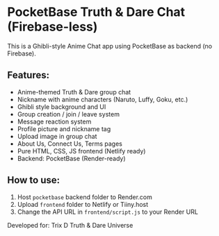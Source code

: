
# PocketBase Truth & Dare Chat (Firebase-less)

This is a Ghibli-style Anime Chat app using PocketBase as backend (no Firebase).

## Features:
- Anime-themed Truth & Dare group chat
- Nickname with anime characters (Naruto, Luffy, Goku, etc.)
- Ghibli style background and UI
- Group creation / join / leave system
- Message reaction system
- Profile picture and nickname tag
- Upload image in group chat
- About Us, Connect Us, Terms pages
- Pure HTML, CSS, JS frontend (Netlify ready)
- Backend: PocketBase (Render-ready)

## How to use:
1. Host `pocketbase` backend folder to Render.com
2. Upload `frontend` folder to Netlify or Tiiny.host
3. Change the API URL in `frontend/script.js` to your Render URL

Developed for: Trix D Truth & Dare Universe
